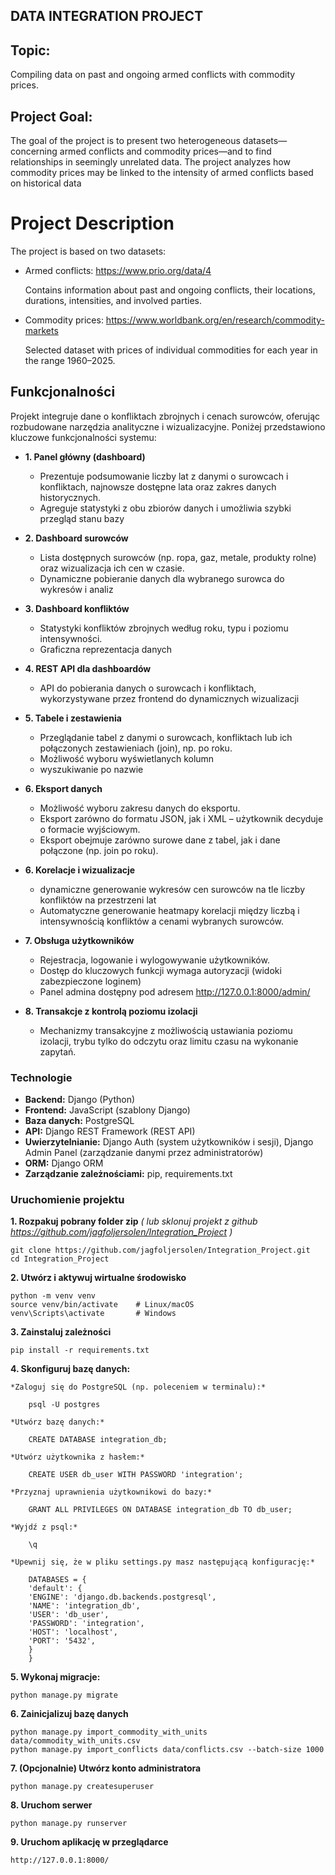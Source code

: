 ## DATA INTEGRATION PROJECT

## **Topic:**
Compiling data on past and ongoing armed conflicts with commodity prices.

## **Project Goal:**
The goal of the project is to present two heterogeneous datasets—concerning armed conflicts and commodity prices—and to find relationships in seemingly unrelated data. The project analyzes how commodity prices may be linked to the intensity of armed conflicts based on historical data
	
# Project Description
The project is based on two datasets:
- Armed conflicts: https://www.prio.org/data/4
  
	Contains information about past and ongoing conflicts, their locations, durations, intensities, and involved parties.

- Commodity prices: https://www.worldbank.org/en/research/commodity-markets
  
 	Selected dataset with prices of individual commodities for each year in the range 1960–2025.
  
## **Funkcjonalności**
Projekt integruje dane o konfliktach zbrojnych i cenach surowców, oferując rozbudowane narzędzia analityczne i wizualizacyjne. Poniżej przedstawiono kluczowe funkcjonalności systemu:

- **1. Panel główny (dashboard)**
	- Prezentuje podsumowanie liczby lat z danymi o surowcach i konfliktach, najnowsze dostępne lata oraz zakres danych historycznych.
	- Agreguje statystyki z obu zbiorów danych i umożliwia szybki przegląd stanu bazy
		
- **2. Dashboard surowców**
	- Lista dostępnych surowców (np. ropa, gaz, metale, produkty rolne) oraz wizualizacja ich cen w czasie.
	- Dynamiczne pobieranie danych dla wybranego surowca do wykresów i analiz
		
- **3. Dashboard konfliktów**
	- Statystyki konfliktów zbrojnych według roku, typu i poziomu intensywności.
	- Graficzna reprezentacja danych 
		
- **4. REST API dla dashboardów**
	- API do pobierania danych o surowcach i konfliktach, wykorzystywane przez frontend do dynamicznych wizualizacji
	
- **5. Tabele i zestawienia**
	- Przeglądanie tabel z danymi o surowcach, konfliktach lub ich połączonych zestawieniach (join), np. po roku.
	- Możliwość wyboru wyświetlanych kolumn
	- wyszukiwanie po nazwie
		
- **6. Eksport danych**
	- Możliwość wyboru zakresu danych do eksportu.
	- Eksport zarówno do formatu JSON, jak i XML – użytkownik decyduje o formacie wyjściowym.
	- Eksport obejmuje zarówno surowe dane z tabel, jak i dane połączone (np. join po roku).
	
- **6. Korelacje i wizualizacje**
	- dynamiczne generowanie wykresów cen surowców na tle liczby konfliktów na przestrzeni lat
	- Automatyczne generowanie heatmapy korelacji między liczbą i intensywnością konfliktów a cenami wybranych surowców.
		
- **7. Obsługa użytkowników**
	- Rejestracja, logowanie i wylogowywanie użytkowników.
	- Dostęp do kluczowych funkcji wymaga autoryzacji (widoki zabezpieczone loginem)
	- Panel admina dostępny pod adresem http://127.0.0.1:8000/admin/
		
- **8. Transakcje z kontrolą poziomu izolacji**
	- Mechanizmy transakcyjne z możliwością ustawiania poziomu izolacji, trybu tylko do odczytu oraz limitu czasu na wykonanie zapytań.
	
	
### **Technologie**
- **Backend:** Django (Python)
- **Frontend:** JavaScript (szablony Django)
- **Baza danych:** PostgreSQL
- **API:** Django REST Framework (REST API)
- **Uwierzytelnianie:** Django Auth (system użytkowników i sesji), Django Admin Panel (zarządzanie danymi przez administratorów)
- **ORM:** Django ORM
- **Zarządzanie zależnościami:** pip, requirements.txt
	
### **Uruchomienie projektu**
**1. Rozpakuj pobrany folder zip** 
*( lub sklonuj projekt z github https://github.com/jagfoljersolen/Integration_Project )*
	
	git clone https://github.com/jagfoljersolen/Integration_Project.git
	cd Integration_Project
		
**2. Utwórz i aktywuj wirtualne środowisko**
		
	python -m venv venv
	source venv/bin/activate 	# Linux/macOS
	venv\Scripts\activate 		# Windows
		
**3. Zainstaluj zależności**
		
	pip install -r requirements.txt
		
**4. Skonfiguruj bazę danych:**	

    *Zaloguj się do PostgreSQL (np. poleceniem w terminalu):*

    	psql -U postgres

    *Utwórz bazę danych:*

    	CREATE DATABASE integration_db;

    *Utwórz użytkownika z hasłem:*

    	CREATE USER db_user WITH PASSWORD 'integration';

    *Przyznaj uprawnienia użytkownikowi do bazy:*

    	GRANT ALL PRIVILEGES ON DATABASE integration_db TO db_user;

    *Wyjdź z psql:*

    	\q

    *Upewnij się, że w pliku settings.py masz następującą konfigurację:*

		DATABASES = {
		'default': {
		'ENGINE': 'django.db.backends.postgresql',
		'NAME': 'integration_db',
		'USER': 'db_user',
		'PASSWORD': 'integration',
		'HOST': 'localhost',
		'PORT': '5432',
		}
		}

   		
**5. Wykonaj migracje:**
   		
   	python manage.py migrate
   		
**6. Zainicjalizuj bazę danych**
   	
   	python manage.py import_commodity_with_units data/commodity_with_units.csv
	python manage.py import_conflicts data/conflicts.csv --batch-size 1000
		
**7. (Opcjonalnie) Utwórz konto administratora**
		
	python manage.py createsuperuser
		
**8. Uruchom serwer**
		
	python manage.py runserver
		
**9. Uruchom aplikację w przeglądarce**
	
	http://127.0.0.1:8000/
		
	
   		
		
	

	
	
		
		
